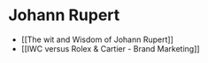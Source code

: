 # Johann Rupert
- [[The wit and Wisdom of Johann Rupert]]
- [[IWC versus Rolex & Cartier - Brand Marketing]]

